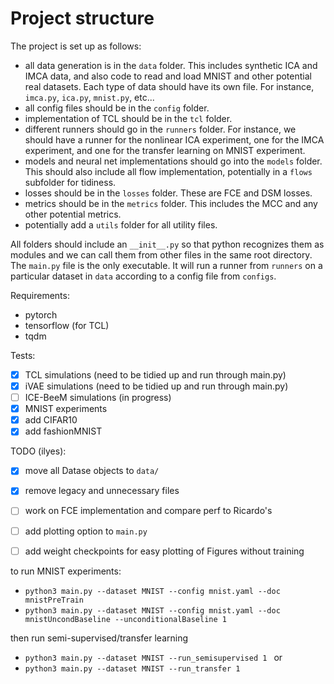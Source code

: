 # Project structure
The project is set up as follows:
- all data generation is in the `data` folder. This includes synthetic ICA and IMCA data, and also code to read and load MNIST and other potential real datasets. Each type of data should have its own file. For instance, `imca.py`, `ica.py`, `mnist.py`, etc...
- all config files should be in the `config` folder.
- implementation of TCL should be in the `tcl` folder.
- different runners should go in the `runners` folder. For instance, we should have a runner for the nonlinear ICA experiment, one for the IMCA experiment, and one for the transfer learning on MNIST experiment.
- models and neural net implementations should go into the `models` folder. This should also include all flow implementation, potentially in a `flows` subfolder for tidiness.
- losses should be in the `losses` folder. These are FCE and DSM losses.
- metrics should be in the `metrics` folder. This includes the MCC and any other potential metrics.
- potentially add a `utils` folder for all utility files.

All folders should include an `__init__.py` so that python recognizes them as modules and we can call them from other files in the same root directory.
The `main.py` file is the only executable. It will run a runner from `runners` on a particular dataset in `data` according to a config file from `configs`.

Requirements:
 - pytorch 
 - tensorflow (for TCL)
 - tqdm

Tests:
- [x] TCL simulations (need to be tidied up and run through main.py)
- [x] iVAE simulations (need to be tidied up and run through main.py)
- [ ] ICE-BeeM simulations (in progress)
- [x] MNIST experiments 
- [x] add CIFAR10
- [x] add fashionMNIST

TODO (ilyes):
- [x] move all Datase objects to `data/`
- [x] remove legacy and unnecessary files
- [ ] work on FCE implementation and compare perf to Ricardo's
- [ ] add plotting option to `main.py`
- [ ] add weight checkpoints for easy plotting of Figures without training


to run MNIST experiments:

 - `python3 main.py --dataset MNIST --config mnist.yaml --doc mnistPreTrain`
 - `python3 main.py --dataset MNIST --config mnist.yaml --doc mnistUncondBaseline --unconditionalBaseline 1`

then run semi-supervised/transfer learning
 - `python3 main.py --dataset MNIST --run_semisupervised 1 ` or 
 - `python3 main.py --dataset MNIST --run_transfer 1 `
